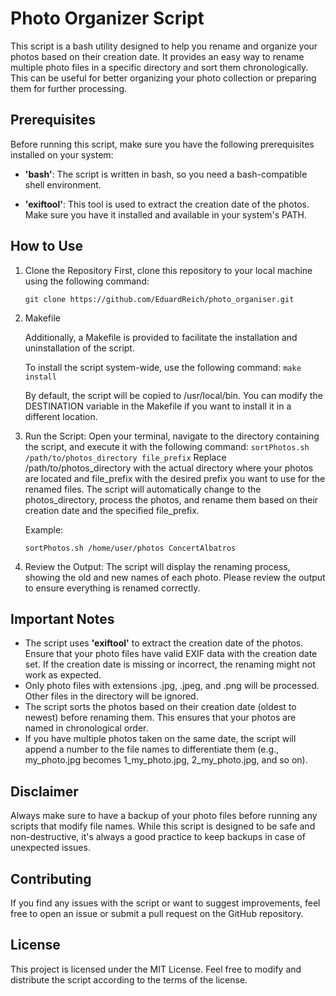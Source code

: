 # Photo Organizer Script #
This script is a bash utility designed to help you rename and organize your photos based on their creation date.  It provides an easy way to rename multiple photo files in a specific directory and sort them chronologically. This can be useful for better organizing your photo collection or preparing them for further processing.

## Prerequisites ##

Before running this script, make sure you have the following prerequisites installed on your system:

  * __'bash'__: The script is written in bash, so you need a bash-compatible shell environment.

  * __'exiftool'__: This tool is used to extract the creation date of the photos. Make sure you have it installed and available in your system's PATH.

## How to Use ##

1. Clone the Repository
    First, clone this repository to your local machine using the following command:

    `git clone https://github.com/EduardReich/photo_organiser.git`

2. Makefile

    Additionally, a Makefile is provided to facilitate the installation and uninstallation of the script.

    To install the script system-wide, use the following command: `make install`

    By default, the script will be copied to /usr/local/bin. You can modify the DESTINATION variable in the Makefile if you want to install it in a different location.

3. Run the Script: Open your terminal, navigate to the directory containing the script, and execute it with the following command:
  `sortPhotos.sh /path/to/photos_directory file_prefix`
   Replace /path/to/photos_directory with the actual directory where your photos are located and file_prefix with the desired prefix you want to use for the renamed files.
   The script will automatically change to the photos_directory, process the photos, and rename them based on their creation date and the specified file_prefix.

   Example:

   `sortPhotos.sh /home/user/photos ConcertAlbatros`

5. Review the Output: The script will display the renaming process, showing the old and new names of each photo. Please review the output to ensure everything is renamed correctly.

## Important Notes ##

* The script uses __'exiftool'__ to extract the creation date of the photos. Ensure that your photo files have valid EXIF data with the creation date set. If the creation date is missing or incorrect, the renaming might not work as expected.
* Only photo files with extensions .jpg, .jpeg, and .png will be processed. Other files in the directory will be ignored.
* The script sorts the photos based on their creation date (oldest to newest) before renaming them. This ensures that your photos are named in chronological order.
* If you have multiple photos taken on the same date, the script will append a number to the file names to differentiate them (e.g., my_photo.jpg becomes 1_my_photo.jpg, 2_my_photo.jpg, and so on).

## Disclaimer ##

Always make sure to have a backup of your photo files before running any scripts that modify file names. While this script is designed to be safe and non-destructive, it's always a good practice to keep backups in case of unexpected issues.

## Contributing ##

If you find any issues with the script or want to suggest improvements, feel free to open an issue or submit a pull request on the GitHub repository.

## License ##

This project is licensed under the MIT License. Feel free to modify and distribute the script according to the terms of the license.




